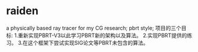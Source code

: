 # raiden
a physically based ray tracer for my CG research;
pbrt style;
项目的三个目标:
1.重新实现PBRT-V3以此学习PBRT新的架构以及算法。
2.实现PBRT提供的练习。
3.在这个框架下尝试实现SIG论文等PBRT未包含的算法。

